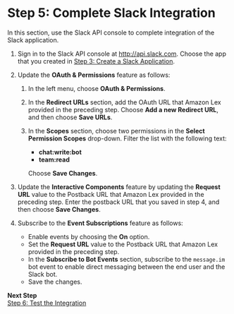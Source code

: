 # Step 5: Complete Slack Integration<a name="slack-bot-back-in-slack-console"></a>

In this section, use the Slack API console to complete integration of the Slack application\.

1. Sign in to the Slack API console at [http://api\.slack\.com](http://api.slack.com)\. Choose the app that you created in [Step 3: Create a Slack Application](slack-bot-assoc-create-app.md)\.

1. Update the **OAuth & Permissions** feature as follows:

   1. In the left menu, choose **OAuth & Permissions**\.

   1. In the **Redirect URLs** section, add the OAuth URL that Amazon Lex provided in the preceding step\. Choose **Add a new Redirect URL**, and then choose **Save URLs**\.

   1. In the **Scopes** section, choose two permissions in the **Select Permission Scopes** drop\-down\. Filter the list with the following text:
      + **chat:write:bot**
      + **team:read**

      Choose **Save Changes**\.

1. Update the **Interactive Components** feature by updating the **Request URL** value to the Postback URL that Amazon Lex provided in the preceding step\. Enter the postback URL that you saved in step 4, and then choose **Save Changes**\.

1. Subscribe to the **Event Subscriptions** feature as follows:
   + Enable events by choosing the **On** option\.
   + Set the **Request URL** value to the Postback URL that Amazon Lex provided in the preceding step\. 
   + In the **Subscribe to Bot Events** section, subscribe to the `message.im` bot event to enable direct messaging between the end user and the Slack bot\.
   + Save the changes\.

**Next Step**  
[Step 6: Test the Integration ](slack-bot-test.md)